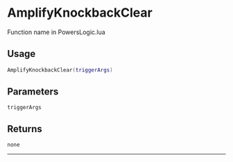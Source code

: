 # AmplifyKnockbackClear
Function name in PowersLogic.lua
## Usage
```lua
AmplifyKnockbackClear(triggerArgs)
```
## Parameters
`triggerArgs`
## Returns
`none`

---